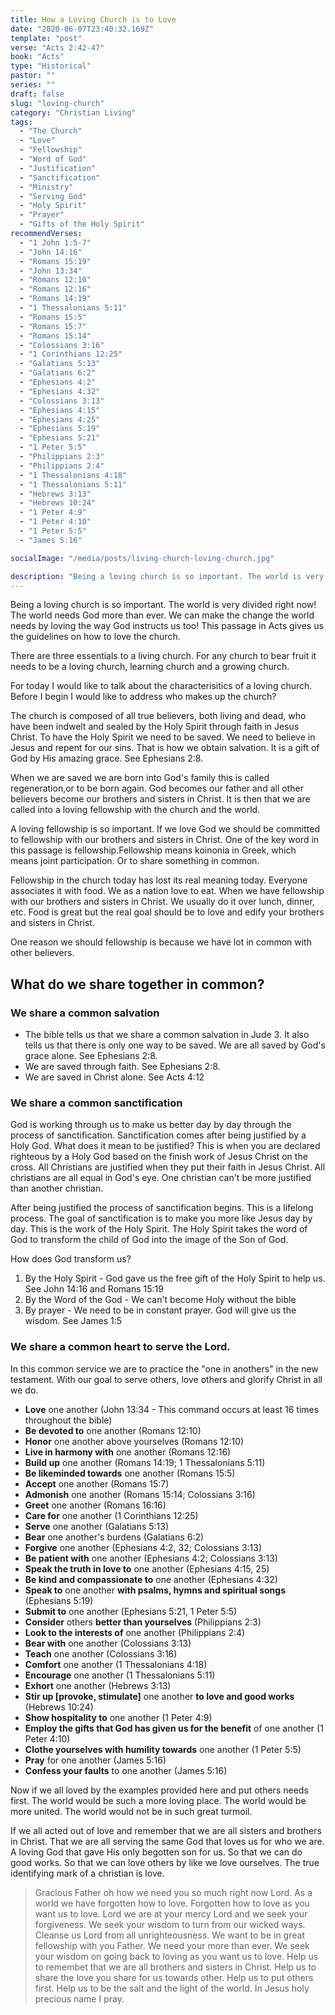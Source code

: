 ```yaml
---
title: How a Loving Church is to Love
date: "2020-06-07T23:40:32.169Z"
template: "post"
verse: "Acts 2:42-47"
book: "Acts"
type: "Historical"
pastor: ""
series: ""
draft: false
slug: "loving-church"
category: "Christian Living"
tags:
  - "The Church"
  - "Love"
  - "Fellowship"
  - "Word of God"
  - "Justification"
  - "Sanctification"
  - "Ministry"
  - "Serving God"
  - "Holy Spirit"
  - "Prayer"
  - "Gifts of the Holy Spirit"
recommendVerses: 
  - "1 John 1:5-7"
  - "John 14:16"
  - "Romans 15:19"
  - "John 13:34"
  - "Romans 12:10"
  - "Romans 12:16"
  - "Romans 14:19"
  - "1 Thessalonians 5:11"
  - "Romans 15:5"
  - "Romans 15:7"
  - "Romans 15:14"
  - "Colossians 3:16"
  - "1 Corinthians 12:25"
  - "Galatians 5:13"
  - "Galatians 6:2"
  - "Ephesians 4:2"
  - "Ephesians 4:32"
  - "Colossians 3:13"
  - "Ephesians 4:15"
  - "Ephesians 4:25"
  - "Ephesians 5:19"
  - "Ephesians 5:21"
  - "1 Peter 5:5"
  - "Philippians 2:3"
  - "Philippians 2:4"
  - "1 Thessalonians 4:18"
  - "1 Thessalonians 5:11"
  - "Hebrews 3:13"
  - "Hebrews 10:24"
  - "1 Peter 4:9"
  - "1 Peter 4:10"
  - "1 Peter 5:5"
  - "James 5:16"

socialImage: "/media/posts/living-church-loving-church.jpg"

description: "Being a loving church is so important. The world is very divided right now! The world needs God more than ever. We can make the change the world needs by loving the way God instructs us too! This passage in Acts gives us the guidelines on how to love the church. "
---
```


Being a loving church is so important. The world is very divided right now! The world needs God more than ever. We can make the change the world needs by loving the way God instructs us too! This passage in Acts gives us the guidelines on how to love the church. 

There are three essentials to a living church. For any church to bear fruit it needs to be a loving church, learning church and a growing church. 

For today I would like to talk about the characterisitics of a loving church. 
Before I begin I would like to address who makes up the church?

The church is composed of all true believers, both living and dead, who have been indwelt and sealed by the Holy Spirit through faith in Jesus Christ. To have the Holy Spirit we need to be saved. We need to believe in Jesus and repent for our sins. That is how we obtain salvation. It is a gift of God by His amazing grace. See Ephesians 2:8.

When we are saved we are born into God's family this is called regeneration,or to be born again. God becomes our father and all other believers become our brothers and sisters in Christ. It is then that we are called into a loving fellowship with the church and the world. 

A loving fellowship is so important. If we love God we should be committed to fellowship with our brothers and sisters in Christ. One of the key word in this passage is fellowship.Fellowship means koinonia in Greek, which means joint participation. Or to share something in common.

Fellowship in the church today has lost its real meaning today. Everyone associates it with food. We as a nation love to eat. When we have fellowship with our brothers and sisters in Christ. We usually do it over lunch, dinner, etc. Food is great but the real goal should be to love and edify your brothers and sisters in Christ. 

One reason we should fellowship is because we have lot in common with other believers. 

## What do we share together in common?

### We share a common salvation
  - The bible tells us that we share a common salvation in Jude 3. It also tells us that there is only one way to be saved. We are all saved by God's grace alone. See Ephesians 2:8. 
  - We are saved through faith. See Ephesians 2:8. 
  - We are saved in Christ alone. See Acts 4:12
 
### We share a common sanctification

God is working through us to make us better day by day through the process of sanctification. Sanctification comes after being justified by a Holy God. What does it mean to be justified? This is when you are declared righteous by a Holy God based on the finish work of Jesus Christ on the cross. All Christians are justified when they put their faith in Jesus Christ. All christians are all equal in God's eye. One christian can't be more justified than another christian. 

After being justified the process of sanctification begins. This is a lifelong process. The goal of sanctification is to make you more like Jesus day by day. This is the work of the Holy Spirit. The Holy Spirit takes the word of God to transform the child of God into the image of the Son of God.

How does God transform us?

1) By the Holy Spirit - God gave us the free gift of the Holy Spirit to help us. See John 14:16 and Romans 15:19
2) By the Word of the God - We can't become Holy without the bible
3) By prayer - We need to be in constant prayer. God will give us the wisdom. See James 1:5


### We share a common heart to serve the Lord. 
In this common service we are to practice the "one in anothers" in the new testament. With our goal to serve others, love others and glorify Christ in all we do. 

- **Love** one another (John 13:34 - This command occurs at least 16 times throughout the bible)
- **Be devoted to** one another (Romans 12:10)
- **Honor** one another above yourselves (Romans 12:10)
- **Live in harmony with** one another (Romans 12:16)
- **Build up** one another (Romans 14:19; 1 Thessalonians 5:11)
- **Be likeminded towards** one another (Romans 15:5)
- **Accept** one another (Romans 15:7)
- **Admonish** one another (Romans 15:14; Colossians 3:16) 
- **Greet** one another (Romans 16:16)
- **Care for** one another (1 Corinthians 12:25)
- **Serve** one another (Galatians 5:13)
- **Bear** one another's burdens (Galatians 6:2)
- **Forgive** one another (Ephesians 4:2, 32; Colossians 3:13)
- **Be patient with** one another (Ephesians 4:2; Colossians 3:13)
- **Speak the truth in love to** one another (Ephesians 4:15, 25)
- **Be kind and compassionate to** one another (Ephesians 4:32)
- **Speak to** one another **with psalms, hymns and spiritual songs** (Ephesians 5:19)
- **Submit to** one another (Ephesians 5:21, 1 Peter 5:5)
- **Consider** others **better than yourselves** (Philippians 2:3)
- **Look to the interests of** one another (Philippians 2:4)
- **Bear with** one another (Colossians 3:13)
- **Teach** one another (Colossians 3:16)
- **Comfort** one another (1 Thessalonians 4:18)
- **Encourage** one another (1 Thessalonians 5:11)
- **Exhort** one another (Hebrews 3:13)
- **Stir up [provoke, stimulate]** one another **to love and good works** (Hebrews 10:24)
- **Show hospitality to** one another (1 Peter 4:9)
- **Employ the gifts that God has given us for the benefit** of one another (1 Peter 4:10)
- **Clothe yourselves with humility towards** one another (1 Peter 5:5)
- **Pray** for one another (James 5:16)
- **Confess your faults** to one another (James 5:16) 


Now if we all loved by the examples provided here and put others needs first. The world would be such a more loving place. The world would be more united. The world would not be in such great turmoil. 

If we all acted out of love and remember that we are all sisters and brothers in Christ. That we are all serving the same God that loves us for who we are. A loving God that gave His only begotten son for us. So that we can do good works. So that we can love others by like we love ourselves. The true identifying mark of a christian is love. 

<blockquote>
Gracious Father oh how we need you so much right now Lord. As a world we have forgotten how to love. Forgotten how to love as you want us to love. Lord we are at your mercy Lord and we seek your forgiveness. We seek your wisdom to turn from our wicked ways. Cleanse us Lord from all unrighteousness. We want to be in great fellowship with you Father. We need your more than ever. We seek your wisdom on going back to loving as you want us to love. Help us to remembet that we are all brothers and sisters in Christ. Help us to share the love you share for us towards other. Help us to put others first. Help us to be the salt and the light of the world.
In Jesus holy precious name I pray. 
</blockquote>
 


